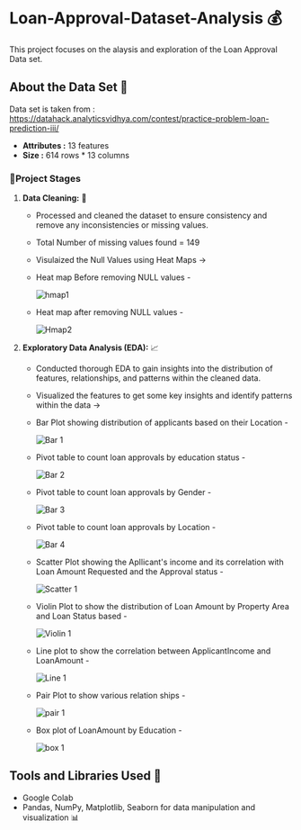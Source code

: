 # Loan-Approval-Dataset-Analysis 💰
This project focuses on the alaysis and exploration of the Loan Approval Data set.

## About the Data Set 📑
Data set is taken from : https://datahack.analyticsvidhya.com/contest/practice-problem-loan-prediction-iii/
- **Attributes :** 13 features
- **Size :** 614 rows * 13 columns

### 🚀Project Stages

1. **Data Cleaning:** 🫧
   - Processed and cleaned the dataset to ensure consistency and remove any inconsistencies or missing values.
   - Total Number of missing values found = 149
   - Visulaized the Null Values using Heat Maps ->
   - Heat map Before removing NULL values -
     
     ![hmap1](https://github.com/Keerthanareddy95/End-to-End-Data-Science-Projects/assets/123613605/2d2afe8b-1f76-46e4-81ea-6c89c65f6291)
   - Heat map after removing NULL values -

     ![Hmap2](https://github.com/Keerthanareddy95/End-to-End-Data-Science-Projects/assets/123613605/23384c23-0183-4b7c-b891-10e53cbeb753)

2. **Exploratory Data Analysis (EDA):** 📈
   - Conducted thorough EDA to gain insights into the distribution of features, relationships, and patterns within the cleaned data.
   - Visualized the features to get some key insights and identify patterns within the data ->
   - Bar Plot showing distribution of applicants based on their Location -
     
     ![Bar 1](https://github.com/Keerthanareddy95/End-to-End-Data-Science-Projects/assets/123613605/5f0c0a56-ad19-4d51-a6a2-a46e8a919ab5)
   - Pivot table to count loan approvals by education status -
          
     ![Bar 2](https://github.com/Keerthanareddy95/End-to-End-Data-Science-Projects/assets/123613605/0726b8e1-6654-46f0-adcf-820ddfc6ff44)
   - Pivot table to count loan approvals by Gender -

     ![Bar 3](https://github.com/Keerthanareddy95/End-to-End-Data-Science-Projects/assets/123613605/13ed8c8b-7b0d-454d-a505-f4d2e30318be)
   - Pivot table to count loan approvals by Location -

     ![Bar 4](https://github.com/Keerthanareddy95/End-to-End-Data-Science-Projects/assets/123613605/0bb79b4e-7df3-4c19-b812-e4c6dd9ebd78)
   - Scatter Plot showing the Apllicant's income and its correlation with Loan Amount Requested and the Approval status -

     ![Scatter 1](https://github.com/Keerthanareddy95/End-to-End-Data-Science-Projects/assets/123613605/6866761b-712d-4b3c-9730-d2776938afbb)
   - Violin Plot to show the distribution of Loan Amount by Property Area and Loan Status based -

     ![Violin 1](https://github.com/Keerthanareddy95/End-to-End-Data-Science-Projects/assets/123613605/9f3931f5-7129-4770-870b-a94064ce1cac)
   - Line plot to show the correlation between ApplicantIncome and LoanAmount -

     ![Line 1](https://github.com/Keerthanareddy95/End-to-End-Data-Science-Projects/assets/123613605/0e05eebe-7f95-4b14-a319-55d25fd98d90)
   - Pair Plot to show various relation ships -

     ![pair 1](https://github.com/Keerthanareddy95/End-to-End-Data-Science-Projects/assets/123613605/96f92311-1997-4faa-b0e6-d31d7fb43d42)
   - Box plot of LoanAmount by Education -

     ![box 1](https://github.com/Keerthanareddy95/End-to-End-Data-Science-Projects/assets/123613605/a2d10a42-c568-4110-a9b5-d5a9ccaae74c)


## Tools and Libraries Used 🔎

- Google Colab 
- Pandas, NumPy, Matplotlib, Seaborn for data manipulation and visualization 📊



     

     

     



     
